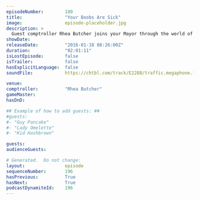 ```yaml
---
episodeNumber:        180
title:                "Your Boobs Are Sick"
image:                episode-placeholder.jpg
description: >
  Guest comptroller Rhea Butcher joins your Mayor through the world of politics, gay weddings and mannequin legs. Watch the video at harmontown.com/live. Become a member!
showDate:             
releaseDate:          "2016-01-18 08:26:00Z"
duration:             "02:01:11"
isLostEpisode:        false
isTrailer:            false
hasExplicitLanguage:  false
soundFile:            https://chtbl.com/track/E2288/traffic.megaphone.fm/STA4126889238.mp3?updated=1560556056

venue:                
comptroller:          "Rhea Butcher"
gameMaster:           
hasDnD:               

## Example of how to add guests: ##
#guests:
#- "Guy Pancake"
#- "Lady Omelette"
#- "Kid Hashbrown"

guests:
audienceGuests:

# Generated.  Do not change:
layout:               episode
sequenceNumber:       196
hasPrevious:          True
hasNext:              True
podcastDynamiteId:    196
---
```


<!-- The episode description will be rendered here -->
<!-- Add your content below here -->

